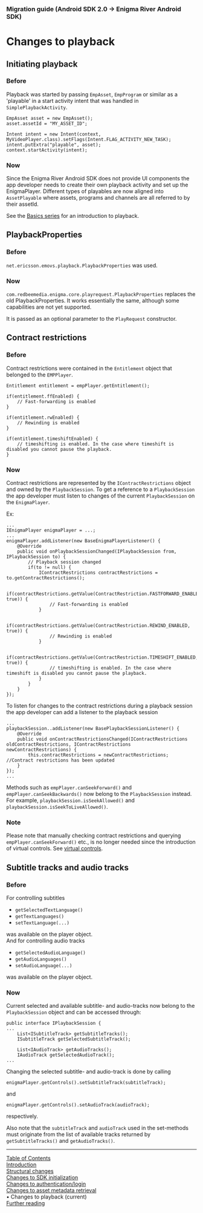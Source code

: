### Migration guide (Android SDK 2.0 -> Enigma River Android SDK)
# Changes to playback
## Initiating playback

### Before
Playback was started by passing `EmpAsset`, `EmpProgram` or similar as a 'playable' in a start
activity intent that was handled in `SimplePlaybackActivity`.
```
EmpAsset asset = new EmpAsset();
asset.assetId = "MY_ASSET_ID";

Intent intent = new Intent(context, MyVideoPlayer.class).setFlags(Intent.FLAG_ACTIVITY_NEW_TASK);
intent.putExtra("playable", asset);
context.startActivity(intent);
```

### Now

Since the Enigma River Android SDK does not provide UI components the app developer needs to
create their own playback activity and set up the EnigmaPlayer. Different types of playables are
now aligned into `AssetPlayable` where assets, programs and channels are all referred to by their
assetId.

See the [Basics series](../basics/prerequisites.md) for an introduction to playback.

## PlaybackProperties

### Before
`net.ericsson.emovs.playback.PlaybackProperties` was used.

### Now
`com.redbeemedia.enigma.core.playrequest.PlaybackProperties` replaces the old PlaybackProperties. It
works essentially the same, although some capabilities are not yet supported.

It is passed as an optional parameter to the `PlayRequest` constructor.


## Contract restrictions

### Before
Contract restrictions were contained in the `Entitlement` object that belonged to the `EMPPlayer`.
```
Entitlement entitlement = empPlayer.getEntitlement();

if(entitlement.ffEnabled) {
    // Fast-forwarding is enabled
}

if(entitlement.rwEnabled) {
    // Rewinding is enabled
}

if(entitlement.timeshiftEnabled) {
    // timeshifting is enabled. In the case where timeshift is disabled you cannot pause the playback.
}
```


### Now

Contract restrictions are represented by the `IContractRestrictions` object and owned by the
`PlaybackSession`. To get a reference to a `PlaybackSession` the app developer must listen to
changes of the current `PlaybackSession` on the `EnigmaPlayer`.

Ex:
```
...
IEnigmaPlayer enigmaPlayer = ...;
...
enigmaPlayer.addListener(new BaseEnigmaPlayerListener() {
    @Override
    public void onPlaybackSessionChanged(IPlaybackSession from, IPlaybackSession to) {
        // Playback session changed
        if(to != null) {
            IContractRestrictions contractRestrictions = to.getContractRestrictions();

            if(contractRestrictions.getValue(ContractRestriction.FASTFORWARD_ENABLED, true)) {
                // Fast-forwarding is enabled
            }

            if(contractRestrictions.getValue(ContractRestriction.REWIND_ENABLED, true)) {
                // Rewinding is enabled
            }

            if(contractRestrictions.getValue(ContractRestriction.TIMESHIFT_ENABLED, true)) {
                // timeshifting is enabled. In the case where timeshift is disabled you cannot pause the playback.
            }
        }
    }
});

```
To listen for changes to the contract restrictions during a playback session the app developer can
add a listener to the playback session
```
...
playbackSession..addListener(new BasePlaybackSessionListener() {
    @Override
    public void onContractRestrictionsChanged(IContractRestrictions oldContractRestrictions, IContractRestrictions newContractRestrictions) {
        this.contractRestrictions = newContractRestrictions; //Contract restrictions has been updated
    }
});
...
```

Methods such as `empPlayer.canSeekForward()` and `empPlayer.canSeekBackwards()` now belong to the
`PlaybackSession` instead. For example, `playbackSession.isSeekAllowed()` and `playbackSession.isSeekToLiveAllowed()`.

### Note
Please note that manually checking contract restrictions and querying `empPlayer.canSeekForward()`
etc., is no longer needed since the introduction of virtual controls.
See [virtual controls](../advanced_topics/virtual_controls.md).

## Subtitle tracks and audio tracks

### Before
For controlling subtitles
* `getSelectedTextLanguage()`
* `getTextLanguages()`
* `setTextLanguage(...)`

was available on the player object.
<br />
And for controlling audio tracks
* `getSelectedAudioLanguage()`
* `getAudioLanguages()`
* `setAudioLanguage(...)`

was available on the player object.

### Now

Current selected and available subtitle- and audio-tracks now belong to the `PlaybackSession` object and can be accessed through:
```
public interface IPlaybackSession {
...
    List<ISubtitleTrack> getSubtitleTracks();
    ISubtitleTrack getSelectedSubtitleTrack();

    List<IAudioTrack> getAudioTracks();
    IAudioTrack getSelectedAudioTrack();
...
```

Changing the selected subtitle- and audio-track is done by calling
```
enigmaPlayer.getControls().setSubtitleTrack(subtitleTrack);
```
and
```
enigmaPlayer.getControls().setAudioTrack(audioTrack);
```
respectively.

Also note that the `subtitleTrack` and `audioTrack` used in the set-methods must originate from the
list of available tracks returned by `getSubtitleTracks()` and `getAudioTracks()`.


___
[Table of Contents](../index.md)<br/>
[Introduction](introduction.md)<br/>
[Structural changes](structural_changes.md)<br/>
[Changes to SDK initialization](sdk_initialization.md)<br/>
[Changes to authentication/login](login.md)<br/>
[Changes to asset metadata retrieval](asset_metadata.md)<br/>
&bull; Changes to playback (current)<br/>
[Further reading](further_reading.md)<br/>
